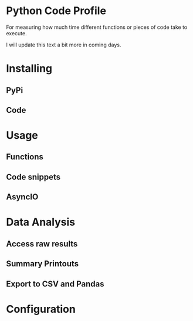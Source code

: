 # Python Code Profile

For measuring how much time different functions or pieces of code take to execute.

I will update this text a bit more in coming days.

# Installing

## PyPi

## Code

# Usage

## Functions

## Code snippets

## AsyncIO

# Data Analysis

## Access raw results

## Summary Printouts

## Export to CSV and Pandas

# Configuration



